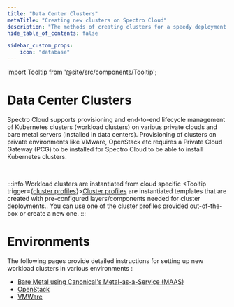 ```yaml
---
title: "Data Center Clusters"
metaTitle: "Creating new clusters on Spectro Cloud"
description: "The methods of creating clusters for a speedy deployment on any CSP"
hide_table_of_contents: false

sidebar_custom_props:
    icon: "database"
---
```




import Tooltip from '@site/src/components/Tooltip';


# Data Center Clusters 

Spectro Cloud supports provisioning and end-to-end lifecycle management of Kubernetes clusters (workload clusters) on various private clouds and bare metal servers (installed in data centers). Provisioning of clusters on private environments like VMware, OpenStack etc requires a Private Cloud Gateway (PCG) to be installed for Spectro Cloud to be able to install Kubernetes clusters.

<br />

:::info
Workload clusters are instantiated from cloud specific <Tooltip trigger={<u>cluster profiles</u>}><a href="/cluster-profiles">Cluster profiles</a> are instantiated templates that are created with pre-configured layers/components needed for cluster deployments.</Tooltip>. You can use one of the cluster profiles provided out-of-the-box or create a new one.
:::

# Environments

The following pages provide detailed instructions for setting up new workload clusters in various environments :

* [Bare Metal using Canonical's Metal-as-a-Service (MAAS)](/clusters/data-center/maas)
* [OpenStack](/clusters/data-center/openstack)
* [VMWare](/clusters/data-center/vmware)

<br />

<br />

